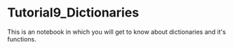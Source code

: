 # Tutorial9_Dictionaries
This is an notebook in which you will get to know about dictionaries and it's functions.
